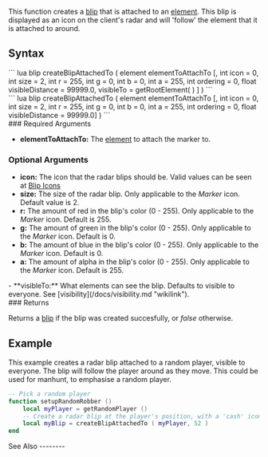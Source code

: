 This function creates a [blip](/docs/blip.md "wikilink") that is attached to an [element](/element.md "wikilink"). This blip is displayed as an icon on the client's radar and will 'follow' the element that it is attached to around.

Syntax
------

<section name="Server" class="server" show="true">
``` lua
blip createBlipAttachedTo ( element elementToAttachTo [, int icon = 0, int size = 2, int r = 255, int g = 0, int b = 0, int a = 255, int ordering = 0, float visibleDistance = 99999.0, visibleTo = getRootElement( ) ] )
```

</section>
<section name="Client" class="client" show="true">
``` lua
blip createBlipAttachedTo ( element elementToAttachTo [, int icon = 0, int size = 2, int r = 255, int g = 0, int b = 0, int a = 255, int ordering = 0, float visibleDistance = 99999.0] )
```

</section>
### Required Arguments

-   **elementToAttachTo:** The [element](/docs/element.md "wikilink") to attach the marker to.

### Optional Arguments

-   **icon:** The icon that the radar blips should be. Valid values can be seen at [Blip Icons](/docs/blip_icons.md "wikilink")
-   **size:** The size of the radar blip. Only applicable to the *Marker* icon. Default value is 2.
-   **r:** The amount of red in the blip's color (0 - 255). Only applicable to the *Marker* icon. Default is 255.
-   **g:** The amount of green in the blip's color (0 - 255). Only applicable to the *Marker* icon. Default is 0.
-   **b:** The amount of blue in the blip's color (0 - 255). Only applicable to the *Marker* icon. Default is 0.
-   **a:** The amount of alpha in the blip's color (0 - 255). Only applicable to the *Marker* icon. Default is 255.

<section name="Server" class="server" show="true">
-   **visibleTo:** What elements can see the blip. Defaults to visible to everyone. See [visibility](/docs/visibility.md "wikilink").

</section>
### Returns

Returns a [blip](/docs/blip.md "wikilink") if the blip was created succesfully, or *false* otherwise.

Example
-------

<section name="Server" class="server" show="true">
This example creates a radar blip attached to a random player, visible to everyone. The blip will follow the player around as they move. This could be used for manhunt, to emphasise a random player.

``` lua
-- Pick a random player
function setupRandomRobber ()
    local myPlayer = getRandomPlayer ()
    -- Create a radar blip at the player's position, with a 'cash' icon and only visible to everyone (no 'visibleTo' parameter)
    local myBlip = createBlipAttachedTo ( myPlayer, 52 )
end
```

</section>
See Also
--------
